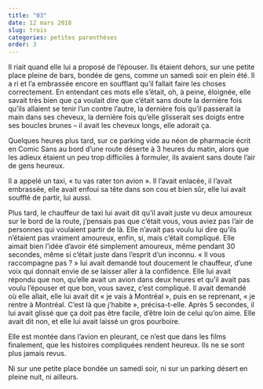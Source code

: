 ```yaml
---
title: "03"
date: 12 mars 2018
slug: trois
categories: petites parenthèses
order: 3
---
```


Il riait quand elle lui a proposé de l’épouser. Ils étaient dehors, sur une petite place pleine de bars, bondée de gens, comme un samedi soir en plein été. Il a ri et l’a embrassée encore en soufflant qu’il fallait faire les choses correctement. En entendant ces mots elle s’était, oh, à peine, éloignée, elle savait très bien que ça voulait dire que c’était sans doute la dernière fois qu’ils allaient se tenir l’un contre l’autre, la dernière fois qu’il passerait la main dans ses cheveux, la dernière fois qu’elle glisserait ses doigts entre ses boucles brunes – il avait les cheveux longs, elle adorait ça.

Quelques heures plus tard, sur ce parking vide au néon de pharmacie écrit en Comic Sans au bord d’une route déserte à 3 heures du matin, alors que les adieux étaient un peu trop difficiles à formuler, ils avaient sans doute l’air de gens heureux.

Il a appelé un taxi, « tu vas rater ton avion ». Il l’avait enlacée, il l’avait embrassée, elle avait enfoui sa tête dans son cou et bien sûr, elle lui avait soufflé de partir, lui aussi.

Plus tard, le chauffeur de taxi lui avait dit qu’il avait juste vu deux amoureux sur le bord de la route, j’pensais pas que c’était vous, vous aviez pas l’air de personnes qui voulaient partir de là. Elle n’avait pas voulu lui dire qu’ils n’étaient pas vraiment amoureux, enfin, si, mais c’était compliqué. Elle aimait bien l’idée d’avoir été simplement amoureux, même pendant 30 secondes, même si c’était juste dans l’esprit d’un inconnu. « Il vous raccompagne pas ? » lui avait demandé tout doucement le chauffeur, d’une voix qui donnait envie de se laisser aller à la confidence. Elle lui avait répondu que non, qu’elle avait un avion dans deux heures et qu’il avait pas voulu l’épouser et que bon, vous savez, c’est compliqué. Il avait demandé où elle allait, elle lui avait dit « je vais à Montréal », puis en se reprenant, « je rentre à Montréal. C’est là que j’habite », précisa-t-elle. Après 5 secondes, il lui avait glissé que ça doit pas être facile, d’être loin de celui qu’on aime. Elle avait dit non, et elle lui avait laissé un gros pourboire.

Elle est montée dans l’avion en pleurant, ce n’est que dans les films finalement, que les histoires compliquées rendent heureux. Ils ne se sont plus jamais revus.

Ni sur une petite place bondée un samedi soir, ni sur un parking désert en pleine nuit, ni ailleurs.
